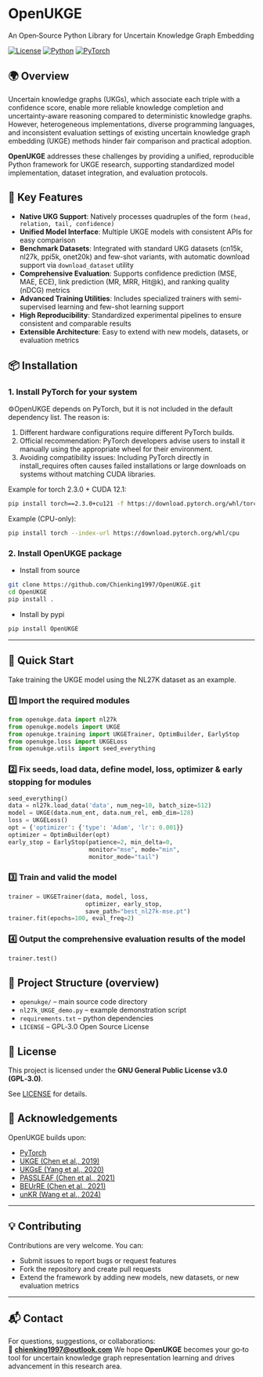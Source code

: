 # OpenUKGE  
An Open‑Source Python Library for Uncertain Knowledge Graph Embedding

[![License](https://img.shields.io/badge/license-GPL--3.0-blue.svg)](LICENSE)
[![Python](https://img.shields.io/badge/python-3.8%2B-green.svg)](https://www.python.org/)
[![PyTorch](https://img.shields.io/badge/PyTorch-%E2%9D%A4-red?logo=pytorch)](https://pytorch.org/)

## 🌍 Overview  
Uncertain knowledge graphs (UKGs), which associate each triple with a confidence score, enable more reliable knowledge completion and uncertainty-aware reasoning compared to deterministic knowledge graphs. However, heterogeneous implementations, diverse programming languages, and inconsistent evaluation settings of existing uncertain knowledge graph embedding (UKGE) methods hinder fair comparison and practical adoption.

**OpenUKGE** addresses these challenges by providing a unified, reproducible Python framework for UKGE research, supporting standardized model implementation, dataset integration, and evaluation protocols.

## 🧩 Key Features  
- **Native UKG Support**: Natively processes quadruples of the form `(head, relation, tail, confidence)`  
- **Unified Model Interface**: Multiple UKGE models with consistent APIs for easy comparison  
- **Benchmark Datasets**: Integrated with standard UKG datasets (cn15k, nl27k, ppi5k, onet20k) and few-shot variants, with automatic download support via `download_dataset` utility  
- **Comprehensive Evaluation**: Supports confidence prediction (MSE, MAE, ECE), link prediction (MR, MRR, Hit@k), and ranking quality (nDCG) metrics  
- **Advanced Training Utilities**: Includes specialized trainers with semi-supervised learning and few-shot learning support  
- **High Reproducibility**: Standardized experimental pipelines to ensure consistent and comparable results  
- **Extensible Architecture**: Easy to extend with new models, datasets, or evaluation metrics

## 📦 Installation
### 1. Install PyTorch for your system 
⚙️OpenUKGE depends on PyTorch, but it is not included in the default dependency list. The reason is: 

1. Different hardware configurations require different PyTorch builds.
2. Official recommendation: PyTorch developers advise users to install it manually using the appropriate wheel for their environment.
3. Avoiding compatibility issues: Including PyTorch directly in install_requires often causes failed installations or large downloads on systems without matching CUDA libraries.

Example for torch 2.3.0 + CUDA 12.1:
```bash
pip install torch==2.3.0+cu121 -f https://download.pytorch.org/whl/torch_stable.html
```
Example (CPU-only):
```bash
pip install torch --index-url https://download.pytorch.org/whl/cpu
```
### 2. Install OpenUKGE package
+ Install from source
```bash
git clone https://github.com/Chienking1997/OpenUKGE.git  
cd OpenUKGE  
pip install .
```
+ Install by pypi
```bash
pip install OpenUKGE
```
---

## 🚀 Quick Start
Take training the UKGE model using the NL27K dataset as an example.  
### 1️⃣ Import the required modules
```python
from openukge.data import nl27k
from openukge.models import UKGE
from openukge.training import UKGETrainer, OptimBuilder, EarlyStop
from openukge.loss import UKGELoss
from openukge.utils import seed_everything
```
### 2️⃣ Fix seeds, load data, define model, loss, optimizer & early stopping for modules
```python
seed_everything()
data = nl27k.load_data('data', num_neg=10, batch_size=512)
model = UKGE(data.num_ent, data.num_rel, emb_dim=128)
loss = UKGELoss()
opt = {'optimizer': {'type': 'Adam', 'lr': 0.001}}
optimizer = OptimBuilder(opt)
early_stop = EarlyStop(patience=2, min_delta=0, 
                       monitor="mse", mode="min", 
                       monitor_mode="tail")
```
### 3️⃣ Train and valid the model
```python
trainer = UKGETrainer(data, model, loss, 
                      optimizer, early_stop, 
                      save_path="best_nl27k-mse.pt")
trainer.fit(epochs=100, eval_freq=2)
```
### 4️⃣ Output the comprehensive evaluation results of the model
```python
trainer.test()
```

## 📂 Project Structure (overview)  
- `openukge/` – main source code directory
- `nl27k_UKGE_demo.py` – example demonstration script  
- `requirements.txt` – python dependencies  
- `LICENSE` – GPL‑3.0 Open Source License  

## 🪪 License  
This project is licensed under the **GNU General Public License v3.0 (GPL‑3.0)**.

See [LICENSE](LICENSE) for details.

## 🤝 Acknowledgements

OpenUKGE builds upon:
- [PyTorch](https://pytorch.org/) 
- [UKGE (Chen et al., 2019)](https://github.com/stasl0217/UKGE)
- [UKGsE (Yang et al., 2020)](https://github.com/ShihanYang/UKGsE)
- [PASSLEAF (Chen et al., 2021)](https://github.com/Franklyncc/PASSLEAF)
- [BEUrRE (Chen et al., 2021)](https://github.com/stasl0217/beurre)
- [unKR (Wang et al., 2024)](https://github.com/seucoin/unKR)
---

## 💡 Contributing  
Contributions are very welcome. You can:  
- Submit issues to report bugs or request features  
- Fork the repository and create pull requests  
- Extend the framework by adding new models, new datasets, or new evaluation metrics  

---
## 📬 Contact

For questions, suggestions, or collaborations:  
📧 **chienking1997@outlook.com**
We hope **OpenUKGE** becomes your go‑to tool for uncertain knowledge graph representation learning and drives advancement in this research area.
